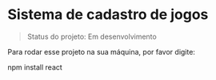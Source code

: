 <h1>Sistema de cadastro de jogos</h1>

>Status do projeto: Em desenvolvimento

Para rodar esse projeto na sua máquina, por favor digite:

npm install react

